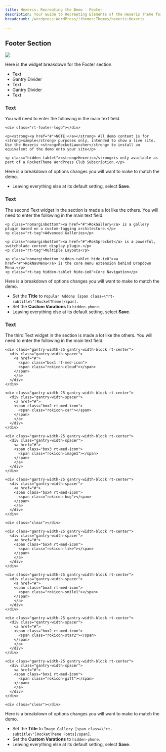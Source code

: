 ```yaml
---
title: Hexeris: Recreating the Demo - Footer
description: Your Guide to Recreating Elements of the Hexeris Theme for WordPress
breadcrumb: /wordpress:WordPress/!themes:Themes/hexeris:Hexeris

---
```


Footer Section
-----
![][demo]

Here is the widget breakdown for the Footer section:

* Text
* Gantry Divider
* Text
* Gantry Divider
* Text

### Text
You will need to enter the following in the main text field.

~~~
<div class="rt-footer-logo"></div>

<p><strong><a href="#">NOTE:</a></strong> All demo content is for <strong>sample</strong> purposes only, intended to show a live site. Use the Hexeris <strong>RocketLauncher</strong> to install an equivalent of the demo onto your site</p>

<p class="hidden-tablet"><strong>Hexeris</strong>is only available as part of a RocketTheme WordPress Club Subscription.</p>
~~~

Here is a breakdown of options changes you will want to make to match the demo.

* Leaving everything else at its default setting, select **Save**.

### Text
The second Text widget in the section is made a lot like the others. You will need to enter the following in the main text field.

~~~
<p class="nomarginbottom"><a href="#">RokGallery</a> is a gallery plugin based on a custom-tagging architecture.</p>
<p class="rt-tag">Advanced Galleries</p>

<p class="nomarginbottom"><a href="#">RokSprocket</a> is a powerful, switchblade content display plugin.</p>
<p class="rt-tag">Multiple Layouts</p>

<p class="nomarginbottom hidden-tablet hide-ie8"><a href="#">RokNavMenu</a> is the core menu extension behind Dropdown Menu.</p>
<p class="rt-tag hidden-tablet hide-ie8">Core Navigation</p>
~~~

Here is a breakdown of options changes you will want to make to match the demo.

* Set the **Title** to `Popular Addons [span class=\"rt-subtitle\"]RocketTheme[/span]`.
* Set the **Custom Varations** to `hidden-phone`.
* Leaving everything else at its default setting, select **Save**.

### Text
The third Text widget in the section is made a lot like the others. You will need to enter the following in the main text field.

~~~
<div class="gantry-width-25 gantry-width-block rt-center">
  <div class="gantry-width-spacer">
    <a href="#">
      <span class="box1 rt-med-icon">
      <span class="rokicon-cloud"></span>
    </span>
    </a>
  </div>
</div>

<div class="gantry-width-25 gantry-width-block rt-center">
  <div class="gantry-width-spacer">
    <a href="#">
    <span class="box2 rt-med-icon">
      <span class="rokicon-car"></span>
    </span>
    </a>
  </div>
</div>

<div class="gantry-width-25 gantry-width-block rt-center">
  <div class="gantry-width-spacer">
    <a href="#">
    <span class="box3 rt-med-icon">
      <span class="rokicon-image1"></span>
    </span>
    </a>
  </div>
</div>

<div class="gantry-width-25 gantry-width-block rt-center">
  <div class="gantry-width-spacer">
    <a href="#">
    <span class="box4 rt-med-icon">
      <span class="rokicon-bug"></span>
    </span>
    </a>
  </div>
</div>

<div class="clear"></div>

<div class="gantry-width-25 gantry-width-block rt-center">
  <div class="gantry-width-spacer">
    <a href="#">
    <span class="box4 rt-med-icon">
      <span class="rokicon-like"></span>
    </span>
    </a>
  </div>
</div>

<div class="gantry-width-25 gantry-width-block rt-center">
  <div class="gantry-width-spacer">
    <a href="#">
    <span class="box3 rt-med-icon">
      <span class="rokicon-smile1"></span>
    </span>
    </a>
  </div>
</div>

<div class="gantry-width-25 gantry-width-block rt-center">
  <div class="gantry-width-spacer">
    <a href="#">
    <span class="box2 rt-med-icon">
      <span class="rokicon-star2"></span>
    </span>
    </a>
  </div>
</div>

<div class="gantry-width-25 gantry-width-block rt-center">
  <div class="gantry-width-spacer">
    <a href="#">
    <span class="box1 rt-med-icon">
      <span class="rokicon-gift"></span>
    </span>
    </a>
  </div>
</div>

<div class="clear"></div>
~~~

Here is a breakdown of options changes you will want to make to match the demo.

* Set the **Title** to `Image Gallery [span class=\"rt-subtitle\"]RocketTheme Fonts[/span]`.
* Set the **Custom Varations** to `hidden-phone`.
* Leaving everything else at its default setting, select **Save**.

[demo]: assets/demo_9.jpeg